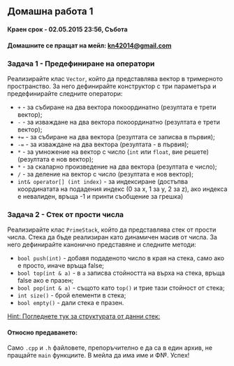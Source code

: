 ## Домашна работа 1

#### Краен срок - 02.05.2015 23:56, Събота
#### Домашните се пращат на мейл: kn42014@gmail.com

### Задача 1 - Предефиниране на оператори

Реализирайте клас `Vector`, който да представлява вектор в тримерното пространство. За него дефинирайте конструктор с три параметъра и предефинирайте следните оператори:
* `+` - за събиране на два вектора покоординатно (резултата е трети вектор);
* `-` - за изваждане на два вектора покоординатно (резултата е трети вектор);
* `+=` - за събиране на два вектора (резултата се записва в първия);
* `-=` - за изваждане на два вектора (резултата - в първия);
* `*` - за умножение на вектор с число (`int` или `float`, вие решете) (резултата е нов вектор);
* `*` - за скаларно произведение на два вектора (резултата е число);
* `/` - за деление на вектор с число (резултата е нов вектор);
* `int& operator[] (int index)` - за индексиране (достъпва координатата на подадения индекс (0 за x, 1 за y, 2 за z), ако индекса е невалиден, връща -1 и принти съобщение за грешка)

### Задача 2 - Стек от прости числа

Реализирайте клас `PrimeStack`, който да представлява стек от прости числа. Стека да бъде реализиран като динамичен масив от числа. За него дефинирайте канонично представяне и следните методи:
* `bool push(int)` - добавя подаденото число в края на стека, само ако е просто, иначе връща false;
* `bool top(int & a)` - в `a` записва стойността на върха на стека, връща false ако е празен;
* `bool pop(int & a)` - същото като `top()` и трие тази стойност от стека;
* `int size()` - брой елементи в стека;
* `bool empty()` - дали стека е празен.

[Hint: Погледнете тук за структурата от данни стек:](http://bg.wikipedia.org/wiki/%D0%A1%D1%82%D0%B5%D0%BA_%28%D1%81%D1%82%D1%80%D1%83%D0%BA%D1%82%D1%83%D1%80%D0%B0_%D0%BE%D1%82_%D0%B4%D0%B0%D0%BD%D0%BD%D0%B8%29)

#### Относно предаването:
Само `.cpp` и `.h` файловете, препоръчително е да са в един архив, не пращайте `main` функциите. В мейла да има име и Ф№.
Успех!
